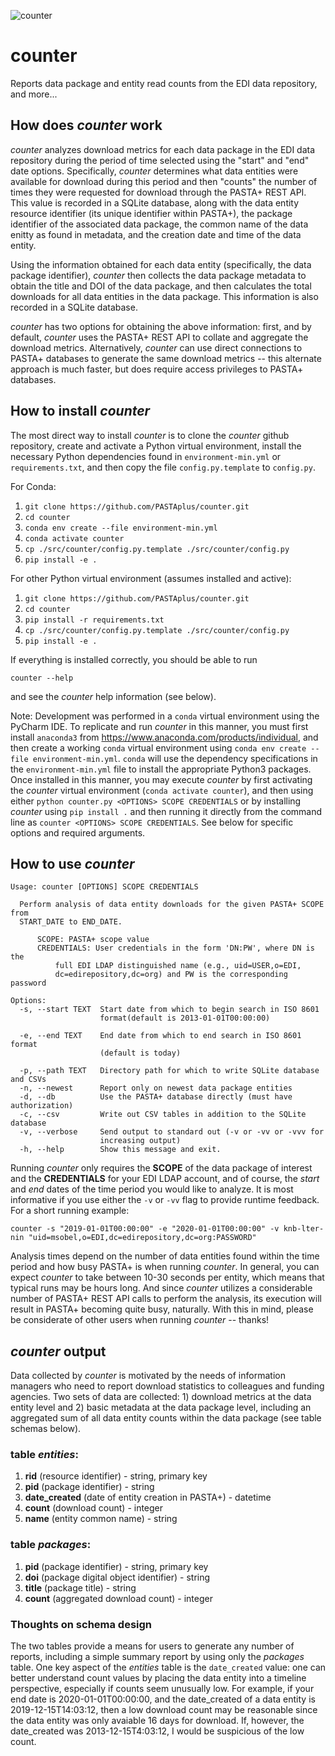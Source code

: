 ![counter](https://github.com/actions/PASTAplus/workflows/Counter-basic/badge.svg)

# counter
Reports data package and entity read counts from the EDI data repository, and
more...

## How does *counter* work

*counter* analyzes download metrics for each data package in the EDI data
repository during the period of time selected using the "start" and "end"
date options. Specifically, *counter* determines what data entities were
available for download during this period and then "counts" the number of
times they were requested for download through the PASTA+ REST API. This
value is recorded in a SQLite database, along with the data entity resource
identifier (its unique identifier within PASTA+), the package identifier
of the associated data package, the common name of the data enitty as found
in metadata, and the creation date and time of the data entity.

Using the information obtained for each data entity (specifically, the data
package identifier), *counter* then collects the data package metadata to
obtain the title and DOI of the data package, and then calculates the total
downloads for all data entities in the data package. This information is also
recorded in a SQLite database.

*counter* has two options for obtaining the above information: first, and by
default, *counter* uses the PASTA+ REST API to collate and aggregate the
download metrics. Alternatively, *counter* can use direct connections
to PASTA+ databases to generate the same download metrics -- this alternate
approach is much faster, but does require access privileges to PASTA+
databases.

## How to install *counter*

The most direct way to install *counter* is to clone the
*counter* github repository, create and activate a Python virtual environment,
install the necessary Python dependencies found in `environment-min.yml`
or `requirements.txt`, and then copy the file `config.py.template` to
`config.py`.

For Conda:

1. `git clone https://github.com/PASTAplus/counter.git`
1. `cd counter`
1. `conda env create --file environment-min.yml`
1. `conda activate counter`
1. `cp ./src/counter/config.py.template ./src/counter/config.py`
1. `pip install -e .`


For other Python virtual environment (assumes installed and active):

1. `git clone https://github.com/PASTAplus/counter.git`
1. `cd counter`
1. `pip install -r requirements.txt`
1. `cp ./src/counter/config.py.template ./src/counter/config.py`
1. `pip install -e .`

If everything is installed correctly, you should be able to run
```
counter --help
```
and see the *counter* help information (see below).

Note: Development was performed in a `conda` virtual environment using the
PyCharm IDE. To replicate and run *counter* in this manner, you must first
install `anaconda3` from https://www.anaconda.com/products/individual, and
then create a working `conda` virtual environment using `conda env create
--file environment-min.yml`. `conda` will use the dependency specifications in
the `environment-min.yml` file to install the appropriate Python3 packages.
Once installed in this manner, you may execute *counter* by first activating
the *counter* virtual environment (`conda activate counter`), and then using
either `python counter.py <OPTIONS> SCOPE CREDENTIALS` or by installing
*counter* using `pip install .` and then running it directly from the command
line as `counter <OPTIONS> SCOPE CREDENTIALS`. See below for specific options
and required arguments.

## How to use *counter*
```
Usage: counter [OPTIONS] SCOPE CREDENTIALS

  Perform analysis of data entity downloads for the given PASTA+ SCOPE from
  START_DATE to END_DATE.

      SCOPE: PASTA+ scope value
      CREDENTIALS: User credentials in the form 'DN:PW', where DN is the
          full EDI LDAP distinguished name (e.g., uid=USER,o=EDI,
          dc=edirepository,dc=org) and PW is the corresponding password

Options:
  -s, --start TEXT  Start date from which to begin search in ISO 8601
                    format(default is 2013-01-01T00:00:00)

  -e, --end TEXT    End date from which to end search in ISO 8601 format
                    (default is today)

  -p, --path TEXT   Directory path for which to write SQLite database and CSVs
  -n, --newest      Report only on newest data package entities
  -d, --db          Use the PASTA+ database directly (must have authorization)
  -c, --csv         Write out CSV tables in addition to the SQLite database
  -v, --verbose     Send output to standard out (-v or -vv or -vvv for
                    increasing output)
  -h, --help        Show this message and exit.
```

Running *counter* only requires the **SCOPE** of the data package of interest
and the **CREDENTIALS** for your EDI LDAP account, and of course, the *start*
and *end* dates of the time period you would like to analyze. It is most
informative if you use either the `-v` or `-vv` flag to provide runtime
feedback. For a short running example:

```
counter -s "2019-01-01T00:00:00" -e "2020-01-01T00:00:00" -v knb-lter-nin "uid=msobel,o=EDI,dc=edirepository,dc=org:PASSWORD"
```
Analysis times depend on the number of data entities found within the time
period and how busy PASTA+ is when running *counter*. In general, you can
expect *counter* to take between 10-30 seconds per entity, which means that
typical runs may be hours long. And since *counter* utilizes a considerable
number of PASTA+ REST API calls to perform the analysis, its execution will
result in PASTA+ becoming quite busy, naturally. With this in mind, please be
considerate of other users when running *counter* -- thanks!

## *counter* output

Data collected by *counter* is motivated by the needs of information managers
who need to report download statistics to colleagues and funding agencies. Two
sets of data are collected: 1) download metrics at the data entity level and
2) basic metadata at the data package level, including an aggregated sum of
all data entity counts within the data package (see table schemas below).

### table *entities*:

1. **rid** (resource identifier) - string, primary key
1. **pid** (package identifier) - string
1. **date_created** (date of entity creation in PASTA+) - datetime
1. **count** (download count) - integer
1. **name** (entity common name) - string

### table *packages*:

1. **pid** (package identifier) - string, primary key
1. **doi** (package digital object identifier) - string
1. **title** (package title) - string
1. **count** (aggregated download count) - integer

### Thoughts on schema design

The two tables provide a means for users to generate any number of reports,
including a simple summary report by using only the *packages* table. One key
aspect of the *entities* table is the `date_created` value: one can better
understand count values by placing the data entity into a timeline
perspective, especially if counts seem unusually low. For example, if your end
date is 2020-01-01T00:00:00, and the date_created of a data entity is
2019-12-15T14:03:12, then a low download count may be reasonable since the
data entity was only avaiable 16 days for download. If, however, the
date_created was 2013-12-15T4:03:12, I would be suspicious of the low count.
